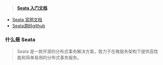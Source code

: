 > #### [Seata 入门文档](https://seata.io/zh-cn/)



- [Seata 官网文档](https://seata.io/zh-cn/docs/overview/what-is-seata.html)  
- [Seata源码github](https://github.com/seata/seata)  

### 什么是 Seata

> Seata 是一款开源的分布式事务解决方案，致力于在微服务架构下提供高性能和简单易用的分布式事务服务。

